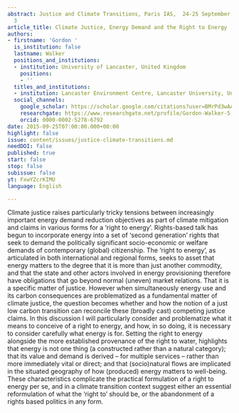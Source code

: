 ```yaml
---
abstract: Justice and Climate Transitions, Paris IAS,  24-25 September 2015 - Session
  3
article_title: Climate Justice, Energy Demand and the Right to Energy
authors:
- firstname: 'Gordon '
  is_institution: false
  lastname: Walker
  positions_and_institutions:
  - institution: University of Lancaster, United Kingdom
    positions:
    - ''
  titles_and_institutions:
  - institution: Lancaster Environment Centre, Lancaster University, United Kingdom
  social_channels:
    google_scholar: https://scholar.google.com/citations?user=BMrPd3wAAAAJ&hl=en
    researchgate: https://www.researchgate.net/profile/Gordon-Walker-5
    orcid: 0000-0002-5278-6792
date: 2015-09-25T07:00:00.000+00:00
highlight: false
issue: content/issues/justice-climate-transitions.md
needDOI: false
published: true
start: false
stop: false
subissue: false
yt: FxwYZcrKIMU
language: English

---
```

Climate justice raises particularly tricky tensions between increasingly important energy demand reduction objectives as part of climate mitigation and claims in various forms for a ‘right to energy’. Rights-based talk has begun to incorporate energy into a set of ‘second generation’ rights that seek to demand the politically significant socio-economic or welfare demands of contemporary (global) citizenship. The ‘right to energy’, as articulated in both international and regional forms, seeks to asset that energy matters to the degree that it is more than just another commodity, and that the state and other actors involved in energy provisioning therefore have obligations that go beyond normal (uneven) market relations. That it is a specific matter of justice. However when simultaneously energy use and its carbon consequences are problematized as a fundamental matter of climate justice, the question becomes whether and how the notion of a just low carbon transition can reconcile these (broadly cast) competing justice claims. In this discussion I will particularly consider and problematize what it means to conceive of a right to energy, and how, in so doing, it is necessary to consider carefully what energy is for. Setting the right to energy alongside the more established provenance of the right to water, highlights that energy is not one thing (a constructed rather than a natural category); that its value and demand is derived – for multiple services – rather than more immediately vital or direct; and that (socio)natural flows are implicated in the situated geography of how (produced) energy matters to well-being. These characteristics complicate the practical formulation of a right to energy per se, and in a climate transition context suggest either an essential reformulation of what the ‘right to’ should be, or the abandonment of a rights based politics in any form.

<Youtube yt="FxwYZcrKIMU" caption="Climate justice, energy demand and the right to energy" start="false" stop="false"></Youtube>